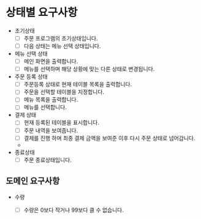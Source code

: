# 상태별 요구사항

- 초기상태
    - [ ] 주문 프로그램의 초기상태입니다.
    - [ ] 다음 상태는 메뉴 선택 상태입니다.
- 메뉴 선택 상태
    - [ ] 메인 화면을 출력합니다.
    - [ ] 메뉴를 선택하며 해당 상황에 맞는 다른 상태로 변경됩니다.
- 주문 등록 상태
    - [ ] 주문등록 상태로 현재 테이블 목록을 출력합니다.
    - [ ] 주문을 선택할 테이블을 지정합니다.
    - [ ] 메뉴 목록을 출력합니다.
    - [ ] 메뉴를 선택합니다.
- 결제 상태
    - [ ] 현재 등록된 테이블을 표시합니다.
    - [ ] 주문 내역을 보여줍니다.
    - [ ] 결제를 진행 하며 최종 결제 금액을 보여준 이후 다시 주문 상태로 넘어갑니다.
    -
- 종료상태
    - [ ] 주문 종료상태입니다.

## 도메인 요구사항

- 수량
    - [ ] 수량은 0보다 작거나 99보다 클 수 없습니다.
    